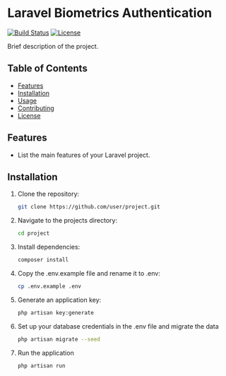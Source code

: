 # Laravel Biometrics Authentication

[![Build Status](https://img.shields.io/travis/user/project/master.svg?style=flat-square)](https://travis-ci.org/user/project)
[![License](https://img.shields.io/github/license/user/project.svg?style=flat-square)](https://github.com/user/project/blob/master/LICENSE)

Brief description of the project.

## Table of Contents

- [Features](#features)
- [Installation](#installation)
- [Usage](#usage)
- [Contributing](#contributing)
- [License](#license)

## Features

- List the main features of your Laravel project.

## Installation

1. Clone the repository:
   ```bash
   git clone https://github.com/user/project.git
2. Navigate to the projects directory:
   ```bash
   cd project
3. Install dependencies:
   ```bash
   composer install
4. Copy the .env.example file and rename it to .env:
    ```bash
    cp .env.example .env
5. Generate an application key:
   ```bash
   php artisan key:generate
6. Set up your database credentials in the .env file and migrate the data
   ```bash
   php artisan migrate --seed

7. Run the application
   ```bash
   php artisan run
